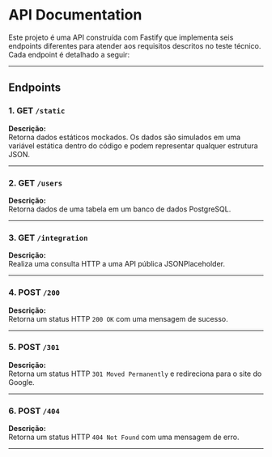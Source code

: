 
# API Documentation

Este projeto é uma API construída com Fastify que implementa seis endpoints diferentes para atender aos requisitos descritos no teste técnico. Cada endpoint é detalhado a seguir:

---

## Endpoints

### **1. GET `/static`**
**Descrição:**  
Retorna dados estáticos mockados. Os dados são simulados em uma variável estática dentro do código e podem representar qualquer estrutura JSON.

---

### **2. GET `/users`**
**Descrição:**  
Retorna dados de uma tabela em um banco de dados PostgreSQL.

---

### **3. GET `/integration`**
**Descrição:**  
Realiza uma consulta HTTP a uma API pública JSONPlaceholder.

---

### **4. POST `/200`**
**Descrição:**  
Retorna um status HTTP `200 OK` com uma mensagem de sucesso.

---

### **5. POST `/301`**
**Descrição:**  
Retorna um status HTTP `301 Moved Permanently` e redireciona para o site do Google.

---

### **6. POST `/404`**
**Descrição:**  
Retorna um status HTTP `404 Not Found` com uma mensagem de erro.

---
